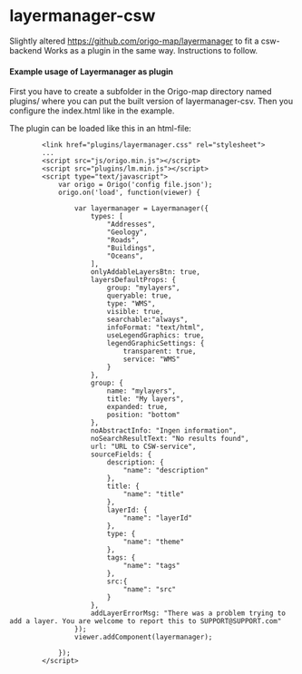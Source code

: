 # layermanager-csw
Slightly altered https://github.com/origo-map/layermanager to fit a csw-backend
Works as a plugin in the same way. Instructions to follow.

#### Example usage of Layermanager as plugin

First you have to create a subfolder in the Origo-map directory named plugins/ where you can put the built version of layermanager-csv.
Then you configure the index.html like in the example.


The plugin can be loaded like this in an html-file:
```
        <link href="plugins/layermanager.css" rel="stylesheet">
        ...
        <script src="js/origo.min.js"></script>
        <script src="plugins/lm.min.js"></script>
        <script type="text/javascript">
            var origo = Origo('config file.json');
            origo.on('load', function(viewer) {

                var layermanager = Layermanager({
                    types: [
                        "Addresses",
                        "Geology",
                        "Roads",
                        "Buildings",
                        "Oceans",
                    ],
                    onlyAddableLayersBtn: true,
                    layersDefaultProps: {
                        group: "mylayers",
                        queryable: true,
                        type: "WMS",
                        visible: true,
                        searchable:"always",
                        infoFormat: "text/html",
                        useLegendGraphics: true,
                        legendGraphicSettings: {
                            transparent: true,
                            service: "WMS"
                        }
                    },
                    group: {
                        name: "mylayers",
                        title: "My layers",
                        expanded: true,
                        position: "bottom"
                    },
                    noAbstractInfo: "Ingen information",
                    noSearchResultText: "No results found",
                    url: "URL to CSW-service",
                    sourceFields: {
                        description: {
                            "name": "description"
                        },
                        title: {
                            "name": "title"
                        },
                        layerId: {
                            "name": "layerId"
                        },
                        type: {
                            "name": "theme"
                        },
                        tags: {
                            "name": "tags"
                        },
                        src:{
                            "name": "src"
                        }
                    },
                    addLayerErrorMsg: "There was a problem trying to add a layer. You are welcome to report this to SUPPORT@SUPPORT.com"
                });
                viewer.addComponent(layermanager);
                
            });
        </script>
```


